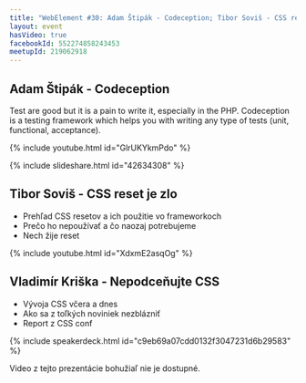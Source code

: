 ```yaml
---
title: "WebElement #30: Adam Štipák - Codeception; Tibor Soviš - CSS reset; Vladimír Kriška - Don't underestimate CSS"
layout: event
hasVideo: true
facebookId: 552274858243453
meetupId: 219062918
---
```


## Adam Štipák - Codeception

Test are good but it is a pain to write it, especially in the PHP. Codeception is a testing framework which helps you
with writing any type of tests (unit, functional, acceptance).

{% include youtube.html id="GlrUKYkmPdo" %}

{% include slideshare.html id="42634308" %}


## Tibor Soviš - CSS reset je zlo

- Prehľad CSS resetov a ich použitie vo frameworkoch
- Prečo ho nepoužívať a čo naozaj potrebujeme
- Nech žije reset

{% include youtube.html id="XdxmE2asqOg" %}


## Vladimír Kriška - Nepodceňujte CSS

- Vývoja CSS včera a dnes
- Ako sa z toľkých noviniek nezblázniť
- Report z CSS conf

{% include speakerdeck.html id="c9eb69a07cdd0132f3047231d6b29583" %}

Video z tejto prezentácie bohužiaľ nie je dostupné.